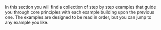 In this section you will find a collection of step by step examples that guide you through core principles with each example building upon the previous one. The examples are designed to be read in order, but you can jump to any example you like.